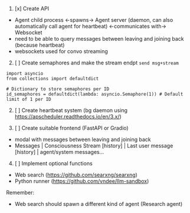 1. [x] Create API 
- Agent child process <-spawns-> Agent server (daemon, can also automatically call agent for heartbeat) <-communicates with-> Websocket
- need to be able to query messages between leaving and joining back (because heartbeat)
- websockets used for convo streaming

2. [ ] Create semaphores and make the stream endpt `send msg+stream`
```
import asyncio
from collections import defaultdict

# Dictionary to store semaphores per ID
id_semaphores = defaultdict(lambda: asyncio.Semaphore(1)) # Default limit of 1 per ID
```

2. [ ] Create heartbeat system (bg daemon using https://apscheduler.readthedocs.io/en/3.x/)

3. [ ] Create suitable frontend (FastAPI or Gradio)
- modal with messages between leaving and joining back
- Messages   | Consciousness Stream
  \[history] | Last user message
  \[history] | agent/system messages...

4. [ ] Implement optional functions
- Web search (https://github.com/searxng/searxng)
- Python runner (https://github.com/vndee/llm-sandbox)

Remember:
- Web search should spawn a different kind of agent (Research agent)
